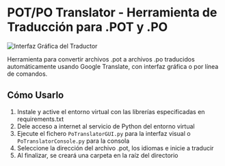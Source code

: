 # POT/PO Translator - Herramienta de Traducción para .POT y .PO

![Interfaz Gráfica del Traductor](![imagen](https://github.com/user-attachments/assets/9e127200-25d4-4367-9768-b2eef11d10e2)
)

Herramienta para convertir archivos .pot a archivos .po traducidos automáticamente usando Google Translate, con interfaz gráfica o por línea de comandos.

## Cómo Usarlo

1. Instale y active el entorno virtual con las librerías especificadas en requirements.txt
2. Dele acceso a internet al servicio de Python del entorno virtual
3. Ejecute el fichero `PoTranslatorGUI.py` para la interfaz visual o `PoTranslatorConsole.py` para la consola
4. Seleccione la dirección del archivo .pot, los idiomas e inicie a traducir
5. Al finalizar, se creará una carpeta en la raíz del directorio
